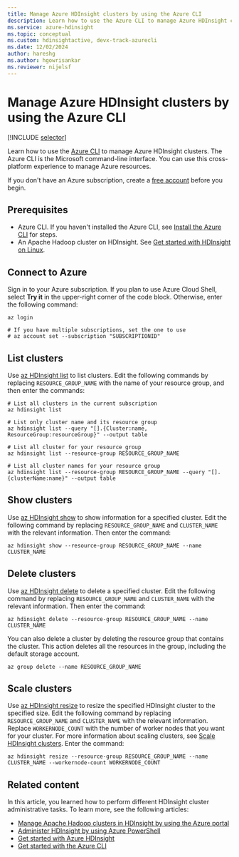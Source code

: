 ```yaml
---
title: Manage Azure HDInsight clusters by using the Azure CLI
description: Learn how to use the Azure CLI to manage Azure HDInsight clusters. Cluster types include Apache Hadoop, Spark, HBase, Kafka, and Interactive Query.
ms.service: azure-hdinsight
ms.topic: conceptual
ms.custom: hdinsightactive, devx-track-azurecli
ms.date: 12/02/2024
author: hareshg
ms.author: hgowrisankar
ms.reviewer: nijelsf
---
```


# Manage Azure HDInsight clusters by using the Azure CLI

[!INCLUDE [selector](includes/hdinsight-portal-management-selector.md)]

Learn how to use the [Azure CLI](/cli/azure/) to manage Azure HDInsight clusters. The Azure CLI is the Microsoft command-line interface. You can use this cross-platform experience to manage Azure resources.

If you don't have an Azure subscription, create a [free account](https://azure.microsoft.com/pricing/purchase-options/azure-account?cid=msft_learn) before you begin.

## Prerequisites

* Azure CLI. If you haven't installed the Azure CLI, see [Install the Azure CLI](/cli/azure/install-azure-cli) for steps.
* An Apache Hadoop cluster on HDInsight. See [Get started with HDInsight on Linux](hadoop/apache-hadoop-linux-tutorial-get-started.md).

## Connect to Azure

Sign in to your Azure subscription. If you plan to use Azure Cloud Shell, select **Try it** in the upper-right corner of the code block. Otherwise, enter the following command:

```azurecli-interactive
az login

# If you have multiple subscriptions, set the one to use
# az account set --subscription "SUBSCRIPTIONID"
```

## List clusters

Use [az HDInsight list](/cli/azure/hdinsight#az-hdinsight-list) to list clusters. Edit the following commands by replacing `RESOURCE_GROUP_NAME` with the name of your resource group, and then enter the commands:

```azurecli-interactive
# List all clusters in the current subscription
az hdinsight list

# List only cluster name and its resource group
az hdinsight list --query "[].{Cluster:name, ResourceGroup:resourceGroup}" --output table

# List all cluster for your resource group
az hdinsight list --resource-group RESOURCE_GROUP_NAME

# List all cluster names for your resource group
az hdinsight list --resource-group RESOURCE_GROUP_NAME --query "[].{clusterName:name}" --output table
```

## Show clusters

Use [az HDInsight show](/cli/azure/hdinsight#az-hdinsight-show) to show information for a specified cluster. Edit the following command by replacing `RESOURCE_GROUP_NAME` and `CLUSTER_NAME` with the relevant information. Then enter the command:

```azurecli-interactive
az hdinsight show --resource-group RESOURCE_GROUP_NAME --name CLUSTER_NAME
```

## Delete clusters

Use [az HDInsight delete](/cli/azure/hdinsight#az-hdinsight-delete) to delete a specified cluster. Edit the following command by replacing `RESOURCE_GROUP_NAME` and `CLUSTER_NAME` with the relevant information. Then enter the command:

```azurecli-interactive
az hdinsight delete --resource-group RESOURCE_GROUP_NAME --name CLUSTER_NAME
```

You can also delete a cluster by deleting the resource group that contains the cluster. This action deletes all the resources in the group, including the default storage account.

```azurecli-interactive
az group delete --name RESOURCE_GROUP_NAME
```

## Scale clusters

Use [az HDInsight resize](/cli/azure/hdinsight#az-hdinsight-resize) to resize the specified HDInsight cluster to the specified size. Edit the following command by replacing `RESOURCE_GROUP_NAME` and `CLUSTER_NAME` with the relevant information. Replace `WORKERNODE_COUNT` with the number of worker nodes that you want for your cluster. For more information about scaling clusters, see [Scale HDInsight clusters](./hdinsight-scaling-best-practices.md). Enter the command:

```azurecli-interactive
az hdinsight resize --resource-group RESOURCE_GROUP_NAME --name CLUSTER_NAME --workernode-count WORKERNODE_COUNT
```

## Related content

In this article, you learned how to perform different HDInsight cluster administrative tasks. To learn more, see the following articles:

* [Manage Apache Hadoop clusters in HDInsight by using the Azure portal](hdinsight-administer-use-portal-linux.md)
* [Administer HDInsight by using Azure PowerShell](hdinsight-administer-use-powershell.md)
* [Get started with Azure HDInsight](hadoop/apache-hadoop-linux-tutorial-get-started.md)
* [Get started with the Azure CLI](/cli/azure/get-started-with-azure-cli)
